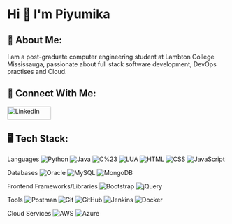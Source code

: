 # Hi 👋 I'm Piyumika

## 🌱 About Me:
I am a post-graduate computer engineering student at Lambton College Mississauga, passionate about full stack software development, DevOps practises and Cloud.

## 👯 Connect With Me:
<a href="https://www.linkedin.com/in/piyumika-samarasuriyage/">
  <img src="https://upload.wikimedia.org/wikipedia/commons/0/01/LinkedIn_Logo.svg" alt="LinkedIn" width="100" height="30">
</a>

## 🖥️ Tech Stack:
Languages
![Python](https://img.shields.io/badge/Python-blue) 
![Java](https://img.shields.io/badge/Java-red) 
![C%23](https://img.shields.io/badge/C%23-green) 
![LUA](https://img.shields.io/badge/Lua-purple) 
![HTML](https://img.shields.io/badge/HTML-orange) 
![CSS](https://img.shields.io/badge/CSS-blue) 
![JavaScript](https://img.shields.io/badge/JavaScript-yellow)

Databases
![Oracle](https://img.shields.io/badge/Oracle-orange) 
![MySQL](https://img.shields.io/badge/MySQL-lightgrey)
![MongoDB](https://img.shields.io/badge/MongoDB-purple)

Frontend Frameworks/Libraries
![Bootstrap](https://img.shields.io/badge/Bootstrap-purple) 
![jQuery](https://img.shields.io/badge/jQuery-blue)

Tools
![Postman](https://img.shields.io/badge/Postman-orange) 
![Git](https://img.shields.io/badge/Git-black) 
![GitHub](https://img.shields.io/badge/Git-yellow) 
![Jenkins](https://img.shields.io/badge/Jenkins-blue)
![Docker](https://img.shields.io/badge/Docker-purple) 

Cloud Services
![AWS](https://img.shields.io/badge/AWS-yellow)
![Azure](https://img.shields.io/badge/Azure-blue)







<!--
**PiyumikaBandula/PiyumikaBandula** is a ✨ _special_ ✨ repository because its `README.md` (this file) appears on your GitHub profile.

Here are some ideas to get you started:

- 🔭 I’m currently working on ...
- 🌱 I’m currently learning ...
- 👯 I’m looking to collaborate on ...
- 🤔 I’m looking for help with ...
- 💬 Ask me about ...
- 📫 How to reach me: ...
- 😄 Pronouns: ...
- ⚡ Fun fact: ...
-->
